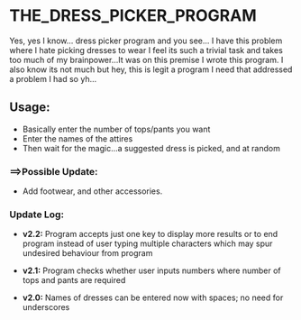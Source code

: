 # THE_DRESS_PICKER_PROGRAM

Yes, yes I know... dress picker program and you see... I have this problem where I hate picking dresses to wear
I feel its such a trivial task and takes too much of my brainpower...It was on this premise I wrote this program.
I also know its not much but hey, this is legit a program I need that addressed a problem I had so yh...

## Usage:
- Basically enter the number of tops/pants you want
- Enter the names of the attires
- Then wait for the magic...a suggested dress is picked, and at random

### ==>Possible Update:
- Add footwear, and other accessories.



### Update Log:
- **v2.2:** Program accepts just one key to display more results or to end program
	  instead of user typing multiple characters which may spur undesired behaviour from program
- **v2.1:** Program checks whether user inputs numbers where number of tops and pants are required

- **v2.0:** Names of dresses can be entered now with spaces; no need for underscores
